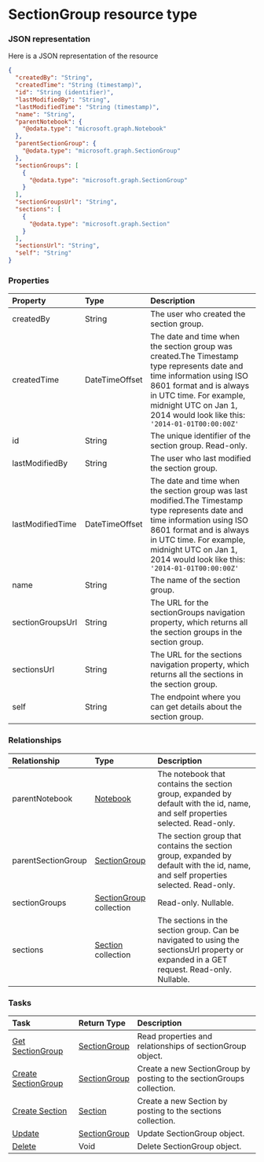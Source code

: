 # SectionGroup resource type



### JSON representation

Here is a JSON representation of the resource

<!-- {
  "blockType": "resource",
  "optionalProperties": [
    "sectionGroups",
    "sections"
  ],
  "@odata.type": "microsoft.graph.SectionGroup"
}-->

```json
{
  "createdBy": "String",
  "createdTime": "String (timestamp)",
  "id": "String (identifier)",
  "lastModifiedBy": "String",
  "lastModifiedTime": "String (timestamp)",
  "name": "String",
  "parentNotebook": {
    "@odata.type": "microsoft.graph.Notebook"
  },
  "parentSectionGroup": {
    "@odata.type": "microsoft.graph.SectionGroup"
  },
  "sectionGroups": [
    {
      "@odata.type": "microsoft.graph.SectionGroup"
    }
  ],
  "sectionGroupsUrl": "String",
  "sections": [
    {
      "@odata.type": "microsoft.graph.Section"
    }
  ],
  "sectionsUrl": "String",
  "self": "String"
}

```
### Properties
| Property	   | Type	|Description|
|:---------------|:--------|:----------|
|createdBy|String|The user who created the section group.|
|createdTime|DateTimeOffset|The date and time when the section group was created.The Timestamp type represents date and time information using ISO 8601 format and is always in UTC time. For example, midnight UTC on Jan 1, 2014 would look like this: `'2014-01-01T00:00:00Z'`|
|id|String|The unique identifier of the section group. Read-only.|
|lastModifiedBy|String|The user who last modified the section group.|
|lastModifiedTime|DateTimeOffset|The date and time when the section group was last modified.The Timestamp type represents date and time information using ISO 8601 format and is always in UTC time. For example, midnight UTC on Jan 1, 2014 would look like this: `'2014-01-01T00:00:00Z'`|
|name|String|The name of the section group.|
|sectionGroupsUrl|String|The URL for the sectionGroups navigation property, which returns all the section groups in the section group.|
|sectionsUrl|String|The URL for the sections navigation property, which returns all the sections in the section group.|
|self|String|The endpoint where you can get details about the section group.|

### Relationships
| Relationship | Type	|Description|
|:---------------|:--------|:----------|
|parentNotebook|[Notebook](notebook.md)|The notebook that contains the section group, expanded by default with the id, name, and self properties selected. Read-only.|
|parentSectionGroup|[SectionGroup](sectiongroup.md)|The section group that contains the section group, expanded by default with the id, name, and self properties selected. Read-only.|
|sectionGroups|[SectionGroup](sectiongroup.md) collection| Read-only. Nullable.|
|sections|[Section](section.md) collection|The sections in the section group. Can be navigated to using the sectionsUrl property or expanded in a GET request. Read-only. Nullable.|

### Tasks

| Task		   | Return Type	|Description|
|:---------------|:--------|:----------|
|[Get SectionGroup](../api/sectiongroup_get.md) | [SectionGroup](sectiongroup.md) |Read properties and relationships of sectionGroup object.|
|[Create SectionGroup](../api/sectiongroup_post_sectiongroups.md) |[SectionGroup](sectiongroup.md)| Create a new SectionGroup by posting to the sectionGroups collection.|
|[Create Section](../api/sectiongroup_post_sections.md) |[Section](section.md)| Create a new Section by posting to the sections collection.|
|[Update](../api/sectiongroup_update.md) | [SectionGroup](sectiongroup.md)	|Update SectionGroup object. |
|[Delete](../api/sectiongroup_delete.md) | Void	|Delete SectionGroup object. |

<!-- uuid: 086b2384-0eb3-4a2e-a0c1-aee03b72d05d
2015-10-15 16:17:33 UTC -->
<!-- {
  "type": "#page.annotation",
  "description": "SectionGroup resource",
  "keywords": "",
  "section": "documentation",
  "tocPath": ""
}-->
